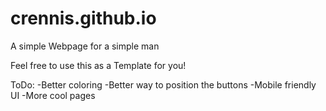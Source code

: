 # crennis.github.io

A simple Webpage for a simple man

Feel free to use this as a Template for you!

ToDo:
-Better coloring
-Better way to position the buttons
-Mobile friendly UI
-More cool pages
